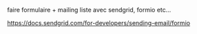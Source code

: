faire formulaire + mailing liste avec sendgrid, formio etc...

https://docs.sendgrid.com/for-developers/sending-email/formio